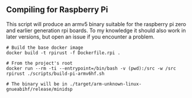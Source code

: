 ## Compiling for Raspberry Pi
This script will produce an armv5 binary suitable for the raspberry pi zero and earlier generation rpi boards. 
To my knowledge it should also work in later versions, but open an issue if you encounter a problem.

```shell
# Build the base docker image
docker build -t rpirust -f Dockerfile.rpi .

# From the project's root
docker run --rm -ti --entrypoint=/bin/bash -v (pwd):/src -w /src rpirust ./scripts/build-pi-armv6hf.sh 

# The binary will be in ./target/arm-unknown-linux-gnueabihf/release/minidsp
```
